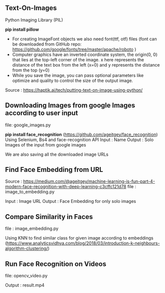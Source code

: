 ## Text-On-Images
Python Imaging Library (PIL)


**pip install pillow**
-  For creating ImageFont objects we also need font(ttf, otf) files (font can be downloaded from GitHub repo: https://github.com/google/fonts/tree/master/apache/roboto )
- Computer graphics have an inverted coordinate system, the origin(0, 0) that lies at the top-left corner of the image. x here represents the distance of the text box from the left (x=0) and y represents the distance from the top (y=0)
- While you save the image, you can pass optional parameters like optimize and quality to control the size of the output image.

Source : https://haptik.ai/tech/putting-text-on-image-using-python/


## Downloading Images from google Images according to user input
file: google_images.py

**pip install face_recognition** (https://github.com/ageitgey/face_recognition) 
Using Selenium, Bs4 and face-recognition API 
Input : Name
Output : Solo Images of the input from google images

We are also saving all the downloaded image URLs

## Find Face Embedding from URL

Source : https://medium.com/@ageitgey/machine-learning-is-fun-part-4-modern-face-recognition-with-deep-learning-c3cffc121d78
file : image_to_embedding.py

Input : Image URL
Output : Face Embedding for only solo images


## Compare Similarity in Faces

file : image_embedding.py

Using KNN to find similar class for given image according to embeddings (https://www.analyticsvidhya.com/blog/2018/03/introduction-k-neighbours-algorithm-clustering/)

## Run Face Recognition on Videos
file: opencv_video.py

Output : result.mp4






